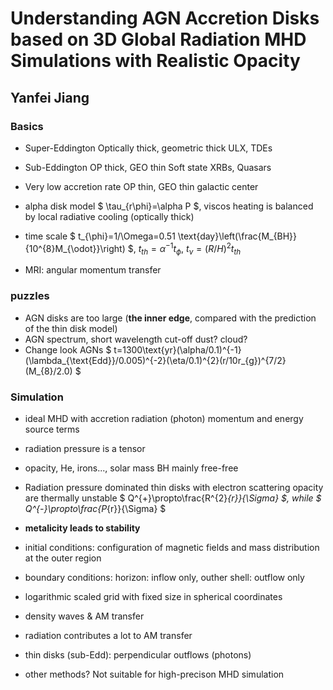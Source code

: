 # Understanding AGN Accretion Disks based on 3D Global Radiation MHD Simulations with Realistic Opacity
## Yanfei Jiang

### Basics
- Super-Eddington
Optically thick, geometric thick
ULX, TDEs
- Sub-Eddington
OP thick, GEO thin
Soft state XRBs, Quasars
- Very low accretion rate
OP thin, GEO thin
galactic center

- alpha disk model
$ \tau_{r\phi}=\alpha P $, viscos heating is balanced by local radiative cooling (optically thick)
- time scale
$ t_{\phi}=1/\Omega=0.51 \text{day}\left(\frac{M_{BH}}{10^{8}M_{\odot}}\right) $, $t_{th}=\alpha^{-1}t_{\phi}$, $t_{\nu}=(R/H)^{2}t_{th}$

- MRI: angular momentum transfer

### puzzles
- AGN disks are too large (**the inner edge**, compared with the prediction of the thin disk model)
- AGN spectrum, short wavelength cut-off
dust? cloud?
- Change look AGNs
$ t=1300\text{yr}(\alpha/0.1)^{-1}(\lambda_{\text{Edd}}/0.005)^{-2}(\eta/0.1)^{2}(r/10r_{g})^{7/2}(M_{8}/2.0) $

### Simulation
- ideal MHD with accretion radiation (photon) momentum and energy source terms
- radiation pressure is a tensor
- opacity, He, irons..., solar mass BH mainly free-free
- Radiation pressure dominated thin disks with electron scattering opacity are thermally unstable
$ Q^{+}\propto\frac{R^{2}_{r}}{\Sigma} $, while $ Q^{-}\propto\frac{P_{r}}{\Sigma} $
- **metalicity leads to stability**

- initial conditions: configuration of magnetic fields and mass distribution at the outer region
- boundary conditions: horizon: inflow only, outher shell: outflow only 
- logarithmic scaled grid with fixed size in spherical coordinates

- density waves & AM transfer
- radiation contributes a lot to AM transfer
- thin disks (sub-Edd): perpendicular outflows (photons)

- other methods? 
Not suitable for high-precison MHD simulation

